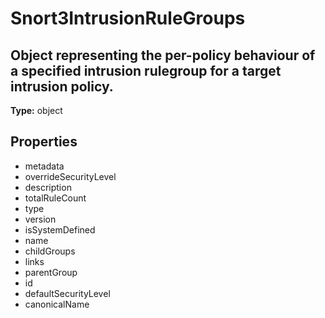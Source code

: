 # Snort3IntrusionRuleGroups

## Object representing the per-policy behaviour of a specified intrusion rulegroup for a target intrusion policy.

**Type:** object

## Properties
* metadata
* overrideSecurityLevel
* description
* totalRuleCount
* type
* version
* isSystemDefined
* name
* childGroups
* links
* parentGroup
* id
* defaultSecurityLevel
* canonicalName
